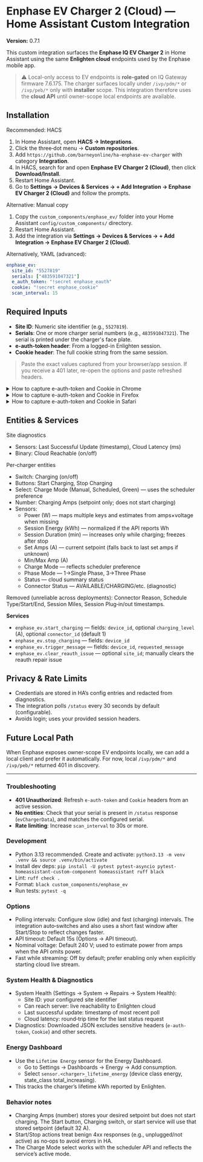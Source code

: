 # Enphase EV Charger 2 (Cloud) — Home Assistant Custom Integration

**Version:** 0.7.1

This custom integration surfaces the **Enphase IQ EV Charger 2** in Home Assistant using the same **Enlighten cloud** endpoints used by the Enphase mobile app.

> ⚠️ Local-only access to EV endpoints is **role-gated** on IQ Gateway firmware 7.6.175. The charger surfaces locally under `/ivp/pdm/*` or `/ivp/peb/*` only with **installer** scope. This integration therefore uses the **cloud API** until owner-scope local endpoints are available.

## Installation

Recommended: HACS
1. In Home Assistant, open **HACS → Integrations**.
2. Click the three‑dot menu → **Custom repositories**.
3. Add `https://github.com/barneyonline/ha-enphase-ev-charger` with category **Integration**.
4. In HACS, search for and open **Enphase EV Charger 2 (Cloud)**, then click **Download/Install**.
5. Restart Home Assistant.
6. Go to **Settings → Devices & Services → + Add Integration → Enphase EV Charger 2 (Cloud)** and follow the prompts.

Alternative: Manual copy
1. Copy the `custom_components/enphase_ev/` folder into your Home Assistant `config/custom_components/` directory.
2. Restart Home Assistant.
3. Add the integration via **Settings → Devices & Services → + Add Integration → Enphase EV Charger 2 (Cloud)**.

Alternatively, YAML (advanced):
```yaml
enphase_ev:
  site_id: "5527819"
  serials: ["483591047321"]
  e_auth_token: "!secret enphase_eauth"
  cookie: "!secret enphase_cookie"
  scan_interval: 15
```

## Required Inputs

- **Site ID**: Numeric site identifier (e.g., `5527819`).  
- **Serials**: One or more charger serial numbers (e.g., `483591047321`). The serial is printed under the charger's face plate.  
- **e-auth-token header**: From a logged-in Enlighten session.  
- **Cookie header**: The full cookie string from the same session.  

> Paste the exact values captured from your browser/app session. If you receive a 401 later, re-open the options and paste refreshed headers.

<details>
  <summary>How to capture e-auth-token and Cookie in Chrome</summary>

1. Open Chrome and sign in to https://enlighten.enphaseenergy.com/.
2. Press `Cmd+Opt+I` (macOS) or `Ctrl+Shift+I` (Windows/Linux) to open DevTools.
3. Go to the **Network** tab and enable **Preserve log**.
4. Refresh the page. Filter for `status` or `ivp` (or requests to `enphaseenergy.com`).
5. Click any API request (e.g., a call that returns site/charger status).
6. Under **Headers → Request Headers**, copy the values for:
   - `e-auth-token`
   - `cookie` (copy the entire cookie string)
7. Optionally, you can find the cookie under **Application → Storage → Cookies → enphaseenergy.com**.

</details>

<details>
  <summary>How to capture e-auth-token and Cookie in Firefox</summary>

1. Open Firefox and sign in to https://enlighten.enphaseenergy.com/.
2. Open DevTools with `Cmd+Opt+I` (macOS) or `Ctrl+Shift+I` → **Network**.
3. Refresh the page. Use the filter for `status` or `ivp`.
4. Click an API request and look under **Headers → Request Headers**.
5. Copy the values for:
   - `e-auth-token`
   - `cookie` (entire string)
6. Cookies are also viewable under **Storage → Cookies → enphaseenergy.com**.

</details>

<details>
  <summary>How to capture e-auth-token and Cookie in Safari</summary>

1. Enable the Develop menu: Safari → Settings → **Advanced** → check **Show features for web developers** / **Show Develop menu**.
2. Sign in to https://enlighten.enphaseenergy.com/.
3. Open Web Inspector: Develop → **Show Web Inspector** (or `Cmd+Opt+I`) → **Network**.
4. Refresh the page and select an API request (look for calls returning site/charger status).
5. Under the request **Headers**, copy the values for:
   - `e-auth-token`
   - `cookie` (entire string)
6. You can also view cookies under the **Storage** tab for the domain.

</details>

## Entities & Services

Site diagnostics
- Sensors: Last Successful Update (timestamp), Cloud Latency (ms)
- Binary: Cloud Reachable (on/off)

Per‑charger entities
- Switch: Charging (on/off)
- Buttons: Start Charging, Stop Charging
- Select: Charge Mode (Manual, Scheduled, Green) — uses the scheduler preference
- Number: Charging Amps (setpoint only; does not start charging)
- Sensors:
  - Power (W) — maps multiple keys and estimates from amps×voltage when missing
  - Session Energy (kWh) — normalized if the API reports Wh
  - Session Duration (min) — increases only while charging; freezes after stop
  - Set Amps (A) — current setpoint (falls back to last set amps if unknown)
  - Min/Max Amp (A)
  - Charge Mode — reflects scheduler preference
  - Phase Mode — 1→Single Phase, 3→Three Phase
  - Status — cloud summary status
  - Connector Status — AVAILABLE/CHARGING/etc. (diagnostic)

Removed (unreliable across deployments): Connector Reason, Schedule Type/Start/End, Session Miles, Session Plug‑in/out timestamps.

**Services**
- `enphase_ev.start_charging` — fields: `device_id`, optional `charging_level` (A), optional `connector_id` (default 1)
- `enphase_ev.stop_charging` — fields: `device_id`
- `enphase_ev.trigger_message` — fields: `device_id`, `requested_message`
- `enphase_ev.clear_reauth_issue` — optional `site_id`; manually clears the reauth repair issue

## Privacy & Rate Limits

- Credentials are stored in HA’s config entries and redacted from diagnostics.
- The integration polls `/status` every 30 seconds by default (configurable).  
- Avoids login; uses your provided session headers.

## Future Local Path

When Enphase exposes owner-scope EV endpoints locally, we can add a local client and prefer it automatically. For now, local `/ivp/pdm/*` and `/ivp/peb/*` returned 401 in discovery.

---

### Troubleshooting

- **401 Unauthorized**: Refresh `e-auth-token` and `Cookie` headers from an active session.  
- **No entities**: Check that your serial is present in `/status` response (`evChargerData`), and matches the configured serial.  
- **Rate limiting**: Increase `scan_interval` to 30s or more.

### Development

- Python 3.13 recommended. Create and activate: `python3.13 -m venv .venv && source .venv/bin/activate`
- Install dev deps: `pip install -U pytest pytest-asyncio pytest-homeassistant-custom-component homeassistant ruff black`
- Lint: `ruff check .`
- Format: `black custom_components/enphase_ev`
- Run tests: `pytest -q`

### Options

- Polling intervals: Configure slow (idle) and fast (charging) intervals. The integration auto‑switches and also uses a short fast window after Start/Stop to reflect changes faster.
- API timeout: Default 15s (Options → API timeout).
- Nominal voltage: Default 240 V; used to estimate power from amps when the API omits power.
- Fast while streaming: Off by default; prefer enabling only when explicitly starting cloud live stream.

### System Health & Diagnostics

- System Health (Settings → System → Repairs → System Health):
  - Site ID: your configured site identifier
  - Can reach server: live reachability to Enlighten cloud
  - Last successful update: timestamp of most recent poll
  - Cloud latency: round‑trip time for the last status request
- Diagnostics: Downloaded JSON excludes sensitive headers (`e-auth-token`, `Cookie`) and other secrets.

### Energy Dashboard

- Use the `Lifetime Energy` sensor for the Energy Dashboard.
  - Go to Settings → Dashboards → Energy → Add consumption.
  - Select `sensor.<charger>_lifetime_energy` (device class energy, state_class total_increasing).
- This tracks the charger’s lifetime kWh reported by Enlighten.

### Behavior notes

- Charging Amps (number) stores your desired setpoint but does not start charging. The Start button, Charging switch, or start service will use that stored setpoint (default 32 A).
- Start/Stop actions treat benign 4xx responses (e.g., unplugged/not active) as no‑ops to avoid errors in HA.
- The Charge Mode select works with the scheduler API and reflects the service’s active mode.
